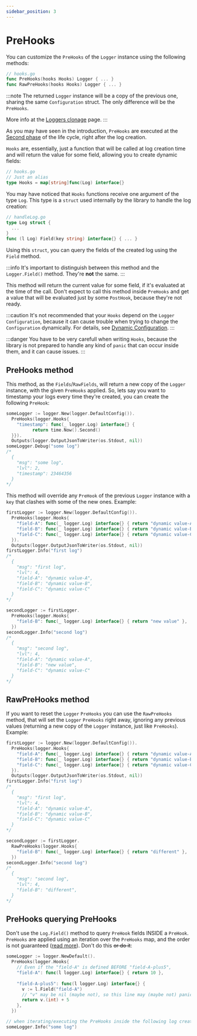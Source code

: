 ```yaml
---
sidebar_position: 3
---
```


# PreHooks

You can customize the `PreHooks` of the `Logger` instance using the following methods:

```go
// hooks.go
func PreHooks(hooks Hooks) Logger { ... }
func RawPreHooks(hooks Hooks) Logger { ... }
```

:::note
The returned `Logger` instance will be a copy of the previous one, sharing the same `Configuration` struct. The only difference will be the `PreHooks`. 

More info at the [Loggers clonage](../advanced/loggers_clonage.md) page.
:::

As you may have seen in the introduction, `PreHooks` are executed at the [Second phase](life_cycle.md#sync-phase-2-pre-handling) of the life cycle, right after the log creation.

`Hooks` are, essentially, just a function that will be called at log creation time and will return the value for some field, allowing you to create dynamic fields:

```go
// hooks.go
// Just an alias
type Hooks = map[string]func(Log) interface{}
```

You may have noticed that `Hooks` functions receive one argument of the type `Log`. This type is a `struct` used internally by the library to handle the log creation:

```go
// handleLog.go
type Log struct {
  ...
}
func (l Log) Field(key string) interface{} { ... }
```

Using this `struct`, you can query the fields of the created log using the `Field` method.

:::info
It's important to distinguish between this method and the `Logger.Field()` method. They're **not** the same.
:::

This method will return the current value for some field, if it's evaluated at the time of the call. Don't expect to call this method inside `PreHooks` and get a value that will be evaluated just by some `PostHook`, because they're not ready.

:::caution
It's not recommended that your `Hooks` depend on the `Logger` `Configuration`, because it can cause trouble when trying to change the `Configuration` dynamically. For details, see [Dynamic Configuration](../advanced/dynamic_config.md).
:::

:::danger
You have to be very carefull when writing `Hooks`, because the library is not prepared to handle any kind of `panic` that can occur inside them, and it can cause issues.
:::

## PreHooks method

This method, as the `Fields`/`RawFields`, will return a new copy of the `Logger` instance, with the given `PreHooks` applied. So, lets say you want to timestamp your logs every time they're created, you can create the following `PreHook`:

```go
someLogger := logger.New(logger.DefaultConfig()).
  PreHooks(logger.Hooks{
    "timestamp": func(_ logger.Log) interface{} {
		  return time.Now().Second() 
  }}).
  Outputs(logger.OutputJsonToWriter(os.Stdout, nil))
someLogger.Debug("some log")
/*
  {
    "msg": "some log",
    "lvl": 2,
    "timestamp": 23464356
  }
*/
```

This method will override any `PreHook` of the previous `Logger` instance with a `key` that clashes with some of the new ones. Example:

```go
firstLogger := logger.New(logger.DefaultConfig()).
  PreHooks(logger.Hooks{
    "field-A": func(_ logger.Log) interface{} { return "dynamic value-A" },
    "field-B": func(_ logger.Log) interface{} { return "dynamic value-B" },
    "field-C": func(_ logger.Log) interface{} { return "dynamic value-C" },
  }).
  Outputs(logger.OutputJsonToWriter(os.Stdout, nil))
firstLogger.Info("first log")
/*
  {
    "msg": "first log",
    "lvl": 4,
    "field-A": "dynamic value-A",
    "field-B": "dynamic value-B",
    "field-C": "dynamic value-C"
  }
*/

secondLogger := firstLogger.
  PreHooks(logger.Hooks{
    "field-B": func(_ logger.Log) interface{} { return "new value" },
  })
secondLogger.Info("second log")
/*
  {
    "msg": "second log",
    "lvl": 4,
    "field-A": "dynamic value-A",
    "field-B": "new value",
    "field-C": "dynamic value-C"
  }
*/
```

## RawPreHooks method

If you want to reset the `Logger` `PreHooks` you can use the `RawPreHooks` method, that will set the `Logger` `PreHooks` right away, ignoring any previous values (returning a new copy of the `Logger` instance, just like `PreHooks`). Example:

```go
firstLogger := logger.New(logger.DefaultConfig()).
  PreHooks(logger.Hooks{
    "field-A": func(_ logger.Log) interface{} { return "dynamic value-A" },
    "field-B": func(_ logger.Log) interface{} { return "dynamic value-B" },
    "field-C": func(_ logger.Log) interface{} { return "dynamic value-C" },
  }).
  Outputs(logger.OutputJsonToWriter(os.Stdout, nil))
firstLogger.Info("first log")
/*
  {
    "msg": "first log",
    "lvl": 4,
    "field-A": "dynamic value-A",
    "field-B": "dynamic value-B",
    "field-C": "dynamic value-C"
  }
*/

secondLogger := firstLogger.
  RawPreHooks(logger.Hooks{
    "field-B": func(_ logger.Log) interface{} { return "different" },
  })
secondLogger.Info("second log")
/*
  {
    "msg": "second log",
    "lvl": 4,
    "field-B": "different",
  }
*/
```

## PreHooks querying PreHooks

Don't use the `Log.Field()` method to query `PreHook` fields INSIDE a `PreHook`. `PreHooks` are applied using an iteration over the `PreHooks` map, and the order is not guaranteed ([read more](https://golangdocs.com/golang-iterate-over-a-map)). Don't do this ~~or do it~~:

```go
someLogger := logger.NewDefault().
  PreHooks(logger.Hooks{
    // Even if the "field-A" is defined BEFORE "field-A-plus5",
    "field-A": func(l logger.Log) interface{} { return 10 },
    
    "field-A-plus5": func(l logger.Log) interface{} {
      v := l.Field("field-A")
      // "v" may be nil (maybe not), so this line may (maybe not) panic
      return v.(int) + 5
    },
  })

// when iterating/executing the PreHooks inside the following log creation
someLogger.Info("some log")
```
